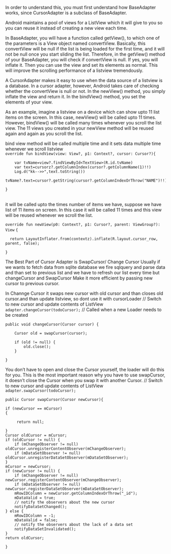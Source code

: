 In order to understand this, you must first understand how BaseAdapter works, since CursorAdapter is a subclass of BaseAdapter.

Android maintains a pool of views for a ListView which it will give to you so you can reuse it instead of creating a new view each time.

In BaseAdapter, you will have a function called getView(), to which one of the parameters is a View object named convertView. Basically, this convertView will be null if the list is being loaded for the first time, and it will not be null once you start sliding the list. Therefore, in the getView() method of your BaseAdapter, you will check if convertView is null. If yes, you will inflate it. Then you can use the view and set its elements as normal. This will improve the scrolling performance of a listview tremendously.

A CursorAdapter makes it easy to use when the data source of a listview is a database. In a cursor adapter, however, Android takes care of checking whether the convertView is null or not. In the newView() method, you simply inflate the view and return it. In the bindView() method, you set the elements of your view.

As an example, imagine a listview on a device which can show upto 11 list items on the screen. In this case, newView() will be called upto 11 times. However, bindView() will be called many times whenever you scroll the list view. The 11 views you created in your newView method will be reused again and again as you scroll the list.


bind view method will be called multiple time and it sets data multiple time whenever we scroll listview
<br>
`override fun bindView(view: View?, p1: Context?, cursor: Cursor?){`

        var tvName=view?.findViewById<TextView>(R.id.tvName)
        var text=cursorz?.getColumnIndex(cursor?.getColumnName(1)!!)
        Log.d("kk-->>",text.toString())
        tvName?.text=cursor?.getString(cursor?.getColumnIndexOrThrow("NAME")!!)
`}`


<br>
it will be called upto the times number of items we have, suppose we have list of 11 items on screen. In this case it will be called 11 times and this view will be reused whenever we scroll the list.

`override fun newView(p0: Context?, p1: Cursor?, parent: ViewGroup?): View`
`{`

      return LayoutInflater.from(contextz).inflate(R.layout.cursor_row, parent, false);

`}`


The Best Part of Cursor Adapter is SwapCursor/ Change Cursor
Usually if we wants to fetch data from sqlite database we fire sqlquery and parse data and than set to previous list and we have to refresh our list every time but changeCursor and SwapCursor Make it more efficient by passing new cursor to previous cursor.

In Channge Cursor it swaps new cursor with old cursor and than closes old cursor.and than update listview, so dont use it with cursorLoader
// Switch to new cursor and update contents of ListView
`adapter.changeCursor(todoCursor);`
// Called when a new Loader needs to be created


`public void changeCursor(Cursor cursor)
{`
        
        Cursor old = swapCursor(cursor);
        
        if (old != null) {
            old.close();
        }
`}`

You don’t have to open and close the Cursor yourself, the loader will do this for you. This is the most important reason why you have to use swapCursor, it doesn’t close the Cursor when you swap it with another Cursor.
// Switch to new cursor and update contents of ListView
`adapter.swapCursor(todoCursor);`


`public Cursor swapCursor(Cursor newCursor){`

    if (newCursor == mCursor)
    {
       
         return null;
    
    }
    Cursor oldCursor = mCursor;
    if (oldCursor != null) {
        if (mChangeObserver != null) oldCursor.unregisterContentObserver(mChangeObserver);
        if (mDataSetObserver != null) oldCursor.unregisterDataSetObserver(mDataSetObserver);
    }
    mCursor = newCursor;
    if (newCursor != null) {
        if (mChangeObserver != null) newCursor.registerContentObserver(mChangeObserver);
        if (mDataSetObserver != null) newCursor.registerDataSetObserver(mDataSetObserver);
        mRowIDColumn = newCursor.getColumnIndexOrThrow("_id");
        mDataValid = true;
        // notify the observers about the new cursor
        notifyDataSetChanged();
    } else {
        mRowIDColumn = -1;
        mDataValid = false;
        // notify the observers about the lack of a data set
        notifyDataSetInvalidated();
    }
    return oldCursor;
`}`
